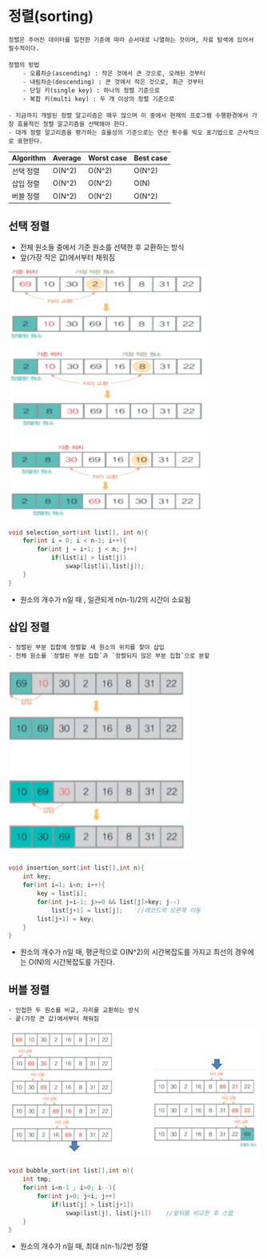 # 정렬(sorting)

    정렬은 주어진 데이터를 일전한 기준에 따라 순서대로 나열하는 것이며, 자료 탐색에 있어서 필수적이다.

    정렬의 방법
        - 오름차순(ascending) : 작은 것에서 큰 것으로, 오래된 것부터
        - 내림차순(descending) : 큰 것에서 작은 것으로, 최근 것부터
        - 단일 키(single key) : 하나의 정렬 기준으로
        - 복합 키(multi key) : 두 개 이상의 정렬 기준으로

    - 지금까지 개발된 정렬 알고리즘은 매우 많으며 이 중에서 현재의 프로그램 수행환경에서 가장 효율적인 정렬 알고리즘을 선택해야 한다.
    - 대개 정렬 알고리즘을 평가하는 효율성의 기준으로는 연산 횟수를 빅오 표기법으로 근사적으로 표현한다.

| Algorithm | Average | Worst case | Best case |
| --- | --- | --- | --- |
| 선택 정렬 | O(N^2) | O(N^2) | O(N^2)
| 삽입 정렬 | O(N^2) | O(N^2) | O(N)
| 버블 정렬 | O(N^2) | O(N^2) | O(N^2)

## 선택 정렬

- 전체 원소들 중에서 기준 원소를 선택한 후 교환하는 방식
- 앞(가장 작은 값)에서부터 채워짐

<img src="./img/selection_sort.png" width = 400 height = 500>

```c
void selection_sort(int list[], int n){
    for(int i = 0; i < n-1; i++){
        for(int j = i+1; j < n; j++)
            if(list[i] > list[j]) 
                swap(list[i],list[j]);
    }
}
```

- 원소의 개수가 n일 때 , 일관되게 n(n-1)/2의 시간이 소요됨

## 삽입 정렬
    - 정렬된 부분 집합에 정렬할 새 원소의 위치를 찾아 삽입
    - 전체 원소를 `정렬된 부분 집합`과 `정렬되지 않은 부분 집합`으로 분할

![insertion_sort](./img/insertion_sort.png)

```c
void insertion_sort(int list[],int n){
    int key;
    for(int i=1; i<n; i++){
        key = list[i];
        for(int j=i-1; j>=0 && list[j]>key; j--)
            list[j+1] = list[j];    //레코드의 오른쪽 이동
        list[j+1] = key;
    }
}
```

- 원소의 개수가 n일 때, 평균적으로 O(N^2)의 시간복잡도를 가지고 최선의 경우에는 O(N)의 시간복잡도를 가진다.

## 버블 정렬

    - 인접한 두 원소를 비교, 자리를 교환하는 방식
    - 끝(가장 큰 값)에서부터 채워짐

![bubble_sort](./img/bubble_sort.png)

```c
void bubble_sort(int list[],int n){
    int tmp;
    for(int i=n-1 ; i>0; i--){
        for(int j=0; j<i; j++)
            if(list[j] > list[j+1]) 
                swap(list[j], list[j+1])    //앞뒤를 비교한 후 스왑
    }
}
```

- 원소의 개수가 n일 때, 최대 n(n-1)/2번 정렬
